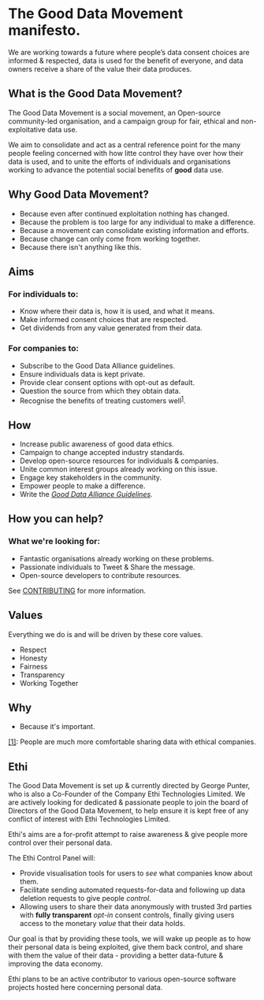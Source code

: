 # The Good Data Movement manifesto.

We are working towards a future where people’s data consent choices are informed & respected, data is used for the benefit of everyone, and data owners receive a share of the value their data produces.

## What is the Good Data Movement?

The Good Data Movement is a social movement, an Open-source community-led organisation, and a campaign group for fair, ethical and non-exploitative data use.

We aim to consolidate and act as a central reference point for the many people feeling concerned with how litte control they have over how their data is used, and to unite the efforts of individuals and organisations working to advance the potential social benefits of **good** data use. 

## Why Good Data Movement?
<!--Why is this movement necessary?-->

- Because even after continued exploitation nothing has changed.
- Because the problem is too large for any individual to make a difference.
- Because a movement can consolidate existing information and efforts.
- Because change can only come from working together. 
- Because there isn't anything like this.

## Aims

### For individuals to:

- Know where their data is, how it is used, and what it means.
- Make informed consent choices that are respected.
- Get dividends from any value generated from their data.

### For companies to:

- Subscribe to the Good Data Alliance guidelines.
- Ensure individuals data is kept private.
- Provide clear consent options with opt-out as default.
- Question the source from which they obtain data.
- Recognise the benefits of treating customers well<sup><a id='a1' href='#1'>1</a></sup>.

## How

<!--We're going to make this happen?-->

- Increase public awareness of good data ethics.
- Campaign to change accepted industry standards.
- Develop open-source resources for individuals & companies.
- Unite common interest groups already working on this issue.
- Engage key stakeholders in the community.
- Empower people to make a difference.
- Write the [_Good Data Alliance Guidelines_](https://github.com/good-data-movement/alliance).

## How you can help?

### What we're looking for:
- Fantastic organisations already working on these problems.
- Passionate individuals to Tweet & Share the message.
- Open-source developers to contribute resources.

See [CONTRIBUTING](CONTRIBUTING.md) for more information.

## Values

Everything we do is and will be driven by these core values.

- Respect
- Honesty
- Fairness
- Transparency
- Working Together

## Why

- Because it's important.

<p id='1'> <a href='#a1'>[1]</a>: People are much more comfortable sharing data with ethical companies.</p>

## Ethi

The Good Data Movement is set up & currently directed by George Punter, who is also a Co-Founder of the Company Ethi Technologies Limited.
We are actively looking for dedicated & passionate people to join the board of Directors of the Good Data Movement, to help ensure it is kept free of any conflict of interest with Ethi Technologies Limited.

Ethi's aims are a for-profit attempt to raise awareness & give people more control over their personal data.

The Ethi Control Panel will:
- Provide visualisation tools for users to _see_ what companies know about them.
- Facilitate sending automated requests-for-data and following up data deletion requests to give people _control_.
- Allowing users to share their data anonymously with trusted 3rd parties with **fully transparent** _opt-in_ consent controls, finally giving users access to the monetary _value_ that their data holds.

Our goal is that by providing these tools, we will wake up people as to how their personal data is being exploited, give them back control, and share with them the value of their data - providing a better data-future & improving the data economy.

Ethi plans to be an active contributor to various open-source software projects hosted here concerning personal data.
